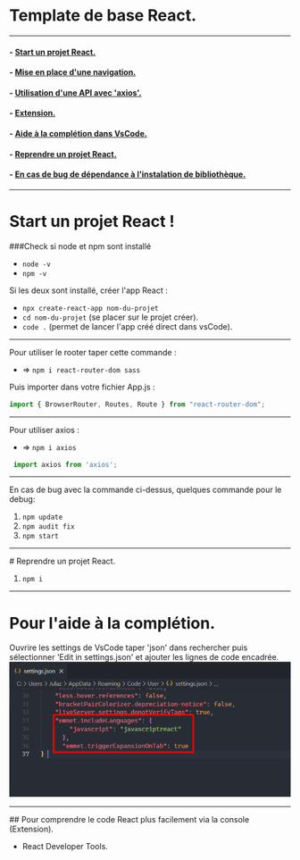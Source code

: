 # Template de base React.

----------------------
#### - [Start un projet React.](#start)
#### - [Mise en place d'une navigation.](#nav)
#### - [Utilisation d'une API avec 'axios'.](#axios)
#### - [Extension.](#extension)
#### - [Aide à la complétion dans VsCode.](#completion)
#### - [Reprendre un projet React.](#reprendre)
#### - [En cas de bug de dépendance à l'instalation de bibliothèque.](#debug)
----------------------- 

# Start un projet React ! 

###<a name= "start">Check si node et npm sont installé </a>
 - ``node -v``  
 - ``npm -v``

Si les deux sont installé, créer l'app React :
- ``npx create-react-app nom-du-projet``
- ``cd nom-du-projet`` (se placer sur le projet créer).
- ``code .`` (permet de lancer l'app créé direct dans vsCode).

--------------------------------- 

<a name="nav">Pour utiliser le rooter taper cette commande : </a>
- => ``npm i react-router-dom sass``
  

Puis importer dans votre fichier App.js :
```js
import { BrowserRouter, Routes, Route } from "react-router-dom";
```

---------------------------------- 

<a name="axios">Pour utiliser axios : </a>
- => ``npm i axios``
```js
 import axios from 'axios';
```

---------------------------------- 


<a name= "debug">En cas de bug avec la commande ci-dessus, quelques commande pour le debug:</a> 
1. ``npm update``
2. ``npm audit fix``
3. ``npm start``

---------------------------------- 

#<a name= "reprendre"> Reprendre un projet React. </a>
1. ``npm i``

---------------------------------- 

# Pour l'aide à la complétion.
<a name= "completion">Ouvrire les settings de VsCode taper 'json' dans rechercher puis sélectionner 'Edit in settings.json' et ajouter les lignes de code encadrée.</a>
![step one](src/plugin.png)

----------------------------------  

##<a name= "extension"> Pour comprendre le code React plus facilement via la console (Extension).</a>
- React Developer Tools.
